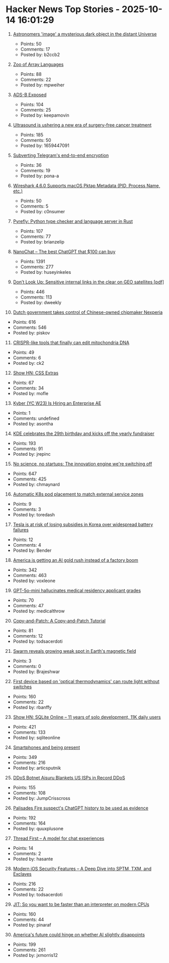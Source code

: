 # Hacker News Top Stories - 2025-10-14 16:01:29

1. [Astronomers 'image' a mysterious dark object in the distant Universe](https://www.mpg.de/25518363/1007-asph-astronomers-image-a-mysterious-dark-object-in-the-distant-universe-155031-x)
   - Points: 50
   - Comments: 17
   - Posted by: b2ccb2

2. [Zoo of Array Languages](https://ktye.github.io/)
   - Points: 88
   - Comments: 22
   - Posted by: mpweiher

3. [ADS-B Exposed](https://adsb.exposed/)
   - Points: 104
   - Comments: 25
   - Posted by: keepamovin

4. [Ultrasound is ushering a new era of surgery-free cancer treatment](https://www.bbc.com/future/article/20251007-how-ultrasound-is-ushering-a-new-era-of-surgery-free-cancer-treatment)
   - Points: 185
   - Comments: 50
   - Posted by: 1659447091

5. [Subverting Telegram's end-to-end encryption](https://tosc.iacr.org/index.php/ToSC/article/view/10302)
   - Points: 36
   - Comments: 19
   - Posted by: pona-a

6. [Wireshark 4.6.0 Supports macOS Pktap Metadata (PID, Process Name, etc.)](https://nuxx.net/blog/2025/10/14/wireshark-4-6-0-supports-macos-pktap-metadata-pid-process-name-etc/)
   - Points: 50
   - Comments: 5
   - Posted by: c0nsumer

7. [Pyrefly: Python type checker and language server in Rust](https://pyrefly.org/?featured_on=talkpython)
   - Points: 107
   - Comments: 77
   - Posted by: brianzelip

8. [NanoChat – The best ChatGPT that $100 can buy](https://github.com/karpathy/nanochat)
   - Points: 1391
   - Comments: 277
   - Posted by: huseyinkeles

9. [Don’t Look Up: Sensitive internal links in the clear on GEO satellites [pdf]](https://satcom.sysnet.ucsd.edu/docs/dontlookup_ccs25_fullpaper.pdf)
   - Points: 446
   - Comments: 113
   - Posted by: dweekly

10. [Dutch government takes control of Chinese-owned chipmaker Nexperia](https://www.cnbc.com/2025/10/13/dutch-government-takes-control-of-chinese-owned-chipmaker-nexperia.html)
   - Points: 616
   - Comments: 546
   - Posted by: piskov

11. [CRISPR-like tools that finally can edit mitochondria DNA](https://www.nature.com/articles/d41586-025-03307-x)
   - Points: 49
   - Comments: 6
   - Posted by: ck2

12. [Show HN: CSS Extras](https://github.com/sindresorhus/css-extras)
   - Points: 67
   - Comments: 34
   - Posted by: mofle

13. [Kyber (YC W23) Is Hiring an Enterprise AE](https://www.ycombinator.com/companies/kyber/jobs/BQRRSrZ-enterprise-account-executive-ae)
   - Points: 1
   - Comments: undefined
   - Posted by: asontha

14. [KDE celebrates the 29th birthday and kicks off the yearly fundraiser](https://kde.org/fundraisers/yearend2025/)
   - Points: 193
   - Comments: 91
   - Posted by: jrepinc

15. [No science, no startups: The innovation engine we're switching off](https://steveblank.com/2025/10/13/no-science-no-startups-the-unseen-engine-were-switching-off/)
   - Points: 647
   - Comments: 425
   - Posted by: chmaynard

16. [Automatic K8s pod placement to match external service zones](https://github.com/toredash/automatic-zone-placement)
   - Points: 9
   - Comments: 3
   - Posted by: toredash

17. [Tesla is at risk of losing subsidies in Korea over widespread battery failures](https://electrek.co/2025/10/14/tesla-is-at-risk-of-lossing-subsidies-in-korea-over-widespread-battery-failures/)
   - Points: 12
   - Comments: 4
   - Posted by: Bender

18. [America is getting an AI gold rush instead of a factory boom](https://www.washingtonpost.com/business/2025/10/13/manufacturing-artificial-intelligence/)
   - Points: 342
   - Comments: 463
   - Posted by: voxleone

19. [GPT-5o-mini hallucinates medical residency applicant grades](https://www.thalamusgme.com/blogs/cortex-core-clerkship-grades-and-transcript-normalization)
   - Points: 70
   - Comments: 47
   - Posted by: medicalthrow

20. [Copy-and-Patch: A Copy-and-Patch Tutorial](https://transactional.blog/copy-and-patch/tutorial)
   - Points: 81
   - Comments: 12
   - Posted by: todsacerdoti

21. [Swarm reveals growing weak spot in Earth's magnetic field](https://phys.org/news/2025-10-swarm-reveals-weak-earth-magnetic.html)
   - Points: 3
   - Comments: 0
   - Posted by: Brajeshwar

22. [First device based on 'optical thermodynamics' can route light without switches](https://phys.org/news/2025-10-device-based-optical-thermodynamics-route.html)
   - Points: 160
   - Comments: 22
   - Posted by: rbanffy

23. [Show HN: SQLite Online – 11 years of solo development, 11K daily users](https://sqliteonline.com/)
   - Points: 421
   - Comments: 133
   - Posted by: sqliteonline

24. [Smartphones and being present](https://herman.bearblog.dev/being-present/)
   - Points: 349
   - Comments: 216
   - Posted by: articsputnik

25. [DDoS Botnet Aisuru Blankets US ISPs in Record DDoS](https://krebsonsecurity.com/2025/10/ddos-botnet-aisuru-blankets-us-isps-in-record-ddos/)
   - Points: 155
   - Comments: 108
   - Posted by: JumpCrisscross

26. [Palisades Fire suspect's ChatGPT history to be used as evidence](https://www.rollingstone.com/culture/culture-news/chatgpt-palisades-fire-suspect-1235443216/)
   - Points: 192
   - Comments: 164
   - Posted by: quuxplusone

27. [Thread First – A model for chat experiences](https://progressdb.dev/docs/blog-thread-first)
   - Points: 14
   - Comments: 2
   - Posted by: hasante

28. [Modern iOS Security Features – A Deep Dive into SPTM, TXM, and Exclaves](https://arxiv.org/abs/2510.09272)
   - Points: 216
   - Comments: 22
   - Posted by: todsacerdoti

29. [JIT: So you want to be faster than an interpreter on modern CPUs](https://www.pinaraf.info/2025/10/jit-so-you-want-to-be-faster-than-an-interpreter-on-modern-cpus/)
   - Points: 160
   - Comments: 44
   - Posted by: pinaraf

30. [America's future could hinge on whether AI slightly disappoints](https://www.noahpinion.blog/p/americas-future-could-hinge-on-whether)
   - Points: 199
   - Comments: 261
   - Posted by: jxmorris12

